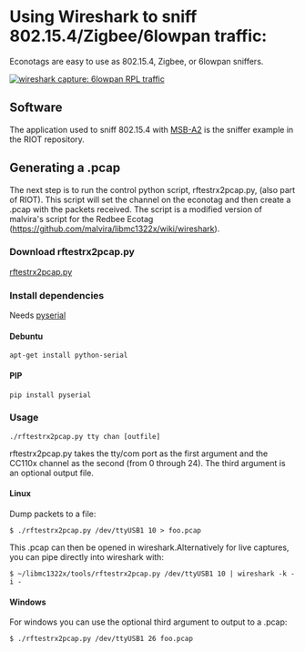 Using Wireshark to sniff 802.15.4/Zigbee/6lowpan traffic:
=========================================================

Econotags are easy to use as 802.15.4, Zigbee, or 6lowpan sniffers. 

[![wireshark capture: 6lowpan RPL traffic](./files/wireshark-t.png)](./files/wireshark.png)

Software
--------

The application used to sniff 802.15.4 with
[MSB-A2](http://www.mi.fu-berlin.de/inf/groups/ag-tech/projects/Z_Finished_Projects/ScatterWeb/modules/mod_MSB-A2.html) is the sniffer example in the RIOT repository.

Generating a .pcap
------------------

The next step is to run the control python script, rftestrx2pcap.py,
(also part of RIOT). This script will set the channel on the
econotag and then create a .pcap with the packets received. The script
is a modified version of malvira's script for the Redbee Ecotag (https://github.com/malvira/libmc1322x/wiki/wireshark).

### Download rftestrx2pcap.py

[rftestrx2pcap.py](https://github.com/OlegHahm/RIOT/tree/sniffer_applicatoin/dist/tools/sniffer/rftestrx2pcap.py)

### Install dependencies

Needs [pyserial](https://pypi.python.org/pypi/pyserial)

#### Debuntu
    apt-get install python-serial

#### PIP
    pip install pyserial

### Usage

    ./rftestrx2pcap.py tty chan [outfile]

rftestrx2pcap.py takes the tty/com port as the first argument and the
CC110x channel as the second (from 0 through 24). The third
argument is an optional output file.

#### Linux

Dump packets to a file:

    $ ./rftestrx2pcap.py /dev/ttyUSB1 10 > foo.pcap

This .pcap can then be opened in wireshark.Alternatively for live
captures, you can pipe directly into wireshark with:

    $ ~/libmc1322x/tools/rftestrx2pcap.py /dev/ttyUSB1 10 | wireshark -k -i -

#### Windows

For windows you can use the optional third argument to output to a
.pcap:

    $ ./rftestrx2pcap.py /dev/ttyUSB1 26 foo.pcap

